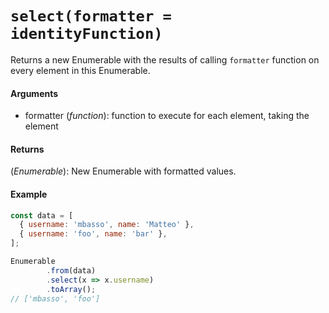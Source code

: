 # `select(formatter = identityFunction)`

Returns a new Enumerable with the results of calling `formatter` function on every element in this Enumerable.

#### Arguments

- formatter (*function*): function to execute for each element, taking the element

#### Returns

(*Enumerable*): New Enumerable with formatted values.

#### Example

```js
const data = [
  { username: 'mbasso', name: 'Matteo' },
  { username: 'foo', name: 'bar' },
];

Enumerable
        .from(data)
        .select(x => x.username)
        .toArray();
// ['mbasso', 'foo']
```
